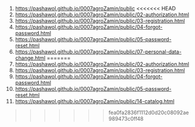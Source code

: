 1. <https://pashawol.github.io/0007agroZamin/public>
<<<<<<< HEAD
2. <https://pashawol.github.io/0007agroZamin/public/02-authorization.html>
3. <https://pashawol.github.io/0007agroZamin/public/03-registration.html>
4. <https://pashawol.github.io/0007agroZamin/public/04-forgot-password.html>
5. <https://pashawol.github.io/0007agroZamin/public/05-password-reset.html>
6. <https://pashawol.github.io/0007agroZamin/public/07-personal-data-change.html>
=======
1. <https://pashawol.github.io/0007agroZamin/public/02-authorization.html>
1. <https://pashawol.github.io/0007agroZamin/public/03-registration.html>
1. <https://pashawol.github.io/0007agroZamin/public/04-forgot-password.html>
1. <https://pashawol.github.io/0007agroZamin/public/05-password-reset.html>
1. <https://pashawol.github.io/0007agroZamin/public/14-catalog.html>
>>>>>>> fea0fa2836f1112d0d20c08092ae989473c0ff48
